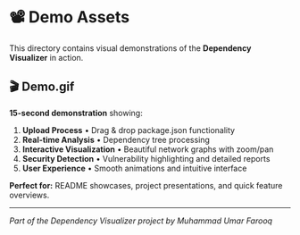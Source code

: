 # 📽️ Demo Assets

This directory contains visual demonstrations of the **Dependency Visualizer** in action.

## 🎬 Demo.gif

**15-second demonstration** showing:

1. **Upload Process** • Drag & drop package.json functionality
2. **Real-time Analysis** • Dependency tree processing  
3. **Interactive Visualization** • Beautiful network graphs with zoom/pan
4. **Security Detection** • Vulnerability highlighting and detailed reports
5. **User Experience** • Smooth animations and intuitive interface

**Perfect for:** README showcases, project presentations, and quick feature overviews.

---

*Part of the Dependency Visualizer project by Muhammad Umar Farooq* 